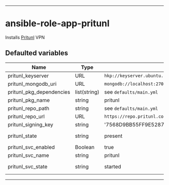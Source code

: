 ----
# ansible-role-app-pritunl
Installs [Pritunl](https://docs.pritunl.com/docs) VPN

## Defaulted variables
| Name | Type | Value | Comment |
| ---- | ---- | ----- | ------- |
| pritunl_keyserver | URL | `hkp://keyserver.ubuntu.com` ||
| pritunl_mongodb_uri | URL |  `mongodb://localhost:27017/pritunl` ||
| pritunl_pkg_dependencies | list(string) | see `defaults/main.yml` ||
| pritunl_pkg_name | string | pritunl ||
| pritunl_repo_path | string | see `defaults/main.yml` ||
| pritunl_repo_url | URL | `https://repo.pritunl.com/stable/apt` ||
| pritunl_signing_key | string | '7568D9BB55FF9E5287D586017AE645C0CF8E292A' ||
| pritunl_state | string | present | ..or absent |
| pritunl_svc_enabled | Boolean | true ||
| pritunl_svc_name | string | pritunl ||
| pritunl_svc_state | string | started | Systemd state |

****
